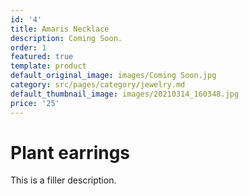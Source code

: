 ```yaml
---
id: '4'
title: Amaris Necklace
description: Coming Soon.
order: 1
featured: true
template: product
default_original_image: images/Coming Soon.jpg
category: src/pages/category/jewelry.md
default_thumbnail_image: images/20210314_160348.jpg
price: '25'
---
```

# Plant earrings

This is a filler description.
